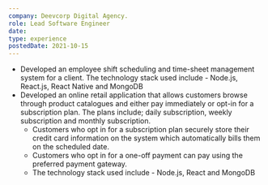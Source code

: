 ```yaml
---
company: Deevcorp Digital Agency.
role: Lead Software Engineer
date:
type: experience
postedDate: 2021-10-15
---
```


- Developed an employee shift scheduling and time-sheet management system for a client. The technology stack used include - Node.js, React.js, React Native and MongoDB
- Developed an online retail application that allows customers browse through product catalogues and either pay immediately or opt-in for a subscription plan. The plans include; daily subscription, weekly subscription and monthly subscription.
  - Customers who opt in for a subscription plan securely store their credit card information on the system which automatically bills them on the scheduled date.
  - Customers who opt in for a one-off payment can pay using the preferred payment gateway.
  - The technology stack used include - Node.js, React and MongoDB
